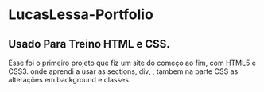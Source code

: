 # LucasLessa-Portfolio

## Usado Para Treino HTML e CSS.

Esse foi o primeiro projeto que fiz um site do começo ao fim, com HTML5 e CSS3.
onde aprendi a usar as sections, div, <a> , tambem na parte CSS as alterações em background e classes.
